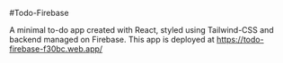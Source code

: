 #Todo-Firebase

A minimal to-do app created with React, styled using Tailwind-CSS and backend managed on Firebase. 
This app is deployed at https://todo-firebase-f30bc.web.app/ 
